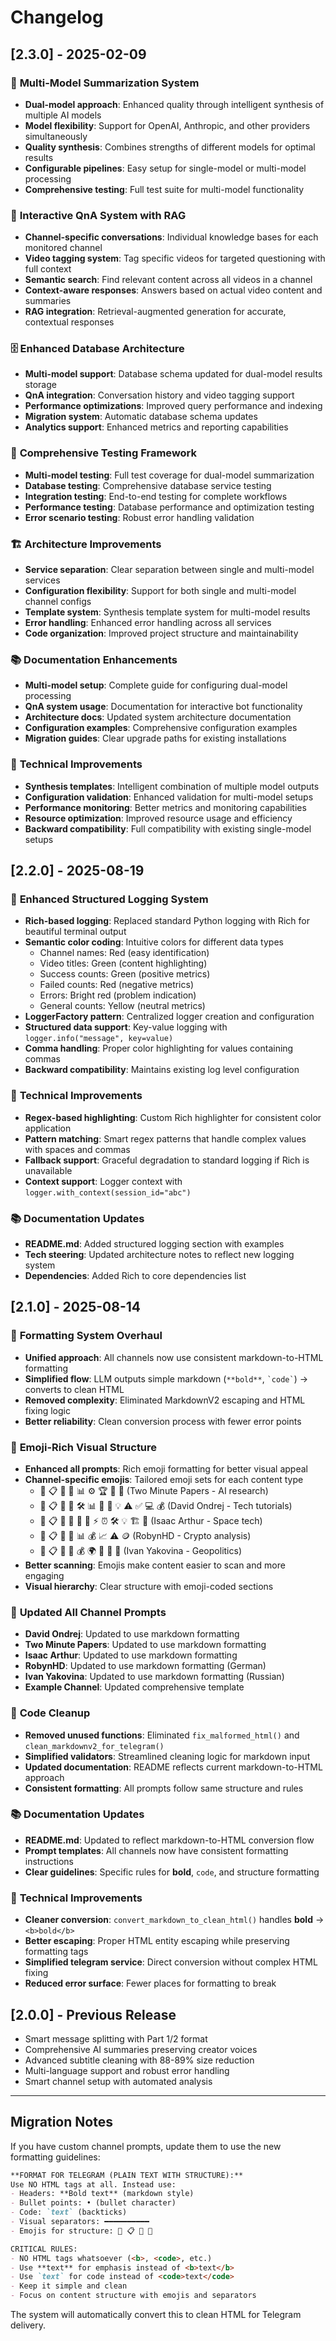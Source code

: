 # Changelog

## [2.3.0] - 2025-02-09

### 🤖 **Multi-Model Summarization System**
- **Dual-model approach**: Enhanced quality through intelligent synthesis of multiple AI models
- **Model flexibility**: Support for OpenAI, Anthropic, and other providers simultaneously
- **Quality synthesis**: Combines strengths of different models for optimal results
- **Configurable pipelines**: Easy setup for single-model or multi-model processing
- **Comprehensive testing**: Full test suite for multi-model functionality

### 💬 **Interactive QnA System with RAG**
- **Channel-specific conversations**: Individual knowledge bases for each monitored channel
- **Video tagging system**: Tag specific videos for targeted questioning with full context
- **Semantic search**: Find relevant content across all videos in a channel
- **Context-aware responses**: Answers based on actual video content and summaries
- **RAG integration**: Retrieval-augmented generation for accurate, contextual responses

### 🗄️ **Enhanced Database Architecture**
- **Multi-model support**: Database schema updated for dual-model results storage
- **QnA integration**: Conversation history and video tagging support
- **Performance optimizations**: Improved query performance and indexing
- **Migration system**: Automatic database schema updates
- **Analytics support**: Enhanced metrics and reporting capabilities

### 🧪 **Comprehensive Testing Framework**
- **Multi-model testing**: Full test coverage for dual-model summarization
- **Database testing**: Comprehensive database service testing
- **Integration testing**: End-to-end testing for complete workflows
- **Performance testing**: Database performance and optimization testing
- **Error scenario testing**: Robust error handling validation

### 🏗️ **Architecture Improvements**
- **Service separation**: Clear separation between single and multi-model services
- **Configuration flexibility**: Support for both single and multi-model channel configs
- **Template system**: Synthesis template system for multi-model results
- **Error handling**: Enhanced error handling across all services
- **Code organization**: Improved project structure and maintainability

### 📚 **Documentation Enhancements**
- **Multi-model setup**: Complete guide for configuring dual-model processing
- **QnA system usage**: Documentation for interactive bot functionality
- **Architecture docs**: Updated system architecture documentation
- **Configuration examples**: Comprehensive configuration examples
- **Migration guides**: Clear upgrade paths for existing installations

### 🔧 **Technical Improvements**
- **Synthesis templates**: Intelligent combination of multiple model outputs
- **Configuration validation**: Enhanced validation for multi-model setups
- **Performance monitoring**: Better metrics and monitoring capabilities
- **Resource optimization**: Improved resource usage and efficiency
- **Backward compatibility**: Full compatibility with existing single-model setups

## [2.2.0] - 2025-08-19

### 🎨 **Enhanced Structured Logging System**
- **Rich-based logging**: Replaced standard Python logging with Rich for beautiful terminal output
- **Semantic color coding**: Intuitive colors for different data types
  - Channel names: Red (easy identification)
  - Video titles: Green (content highlighting)
  - Success counts: Green (positive metrics)
  - Failed counts: Red (negative metrics)
  - Errors: Bright red (problem indication)
  - General counts: Yellow (neutral metrics)
- **LoggerFactory pattern**: Centralized logger creation and configuration
- **Structured data support**: Key-value logging with `logger.info("message", key=value)`
- **Comma handling**: Proper color highlighting for values containing commas
- **Backward compatibility**: Maintains existing log level configuration

### 🔧 **Technical Improvements**
- **Regex-based highlighting**: Custom Rich highlighter for consistent color application
- **Pattern matching**: Smart regex patterns that handle complex values with spaces and commas
- **Fallback support**: Graceful degradation to standard logging if Rich is unavailable
- **Context support**: Logger context with `logger.with_context(session_id="abc")`

### 📚 **Documentation Updates**
- **README.md**: Added structured logging section with examples
- **Tech steering**: Updated architecture notes to reflect new logging system
- **Dependencies**: Added Rich to core dependencies list

## [2.1.0] - 2025-08-14

### 🎯 **Formatting System Overhaul**
- **Unified approach**: All channels now use consistent markdown-to-HTML formatting
- **Simplified flow**: LLM outputs simple markdown (`**bold**`, `` `code` ``) → converts to clean HTML
- **Removed complexity**: Eliminated MarkdownV2 escaping and HTML fixing logic
- **Better reliability**: Clean conversion process with fewer error points

### 🎨 **Emoji-Rich Visual Structure**
- **Enhanced all prompts**: Rich emoji formatting for better visual appeal
- **Channel-specific emojis**: Tailored emoji sets for each content type
  - 🎯 📋 🔸 🔢 📊 ⚙️ 🏆 🤖 📄 (Two Minute Papers - AI research)
  - 🎯 📋 🔸 🔢 🛠️ 📊 🔄 💼 💡 ⚠️ ✅ 💻 💰 (David Ondrej - Tech tutorials)
  - 🎯 📋 🔸 🔢 🚀 📏 ⚡ ⏰ 🛠️ 💡 🏗️ 🌌 (Isaac Arthur - Space tech)
  - 🎯 📋 🔸 🔢 📊 💰 📈 ⚠️ 🪙 (RobynHD - Crypto analysis)
  - 🎯 📋 🔸 🔢 💰 🌍 📅 👤 📄 (Ivan Yakovina - Geopolitics)
- **Better scanning**: Emojis make content easier to scan and more engaging
- **Visual hierarchy**: Clear structure with emoji-coded sections

### 📝 **Updated All Channel Prompts**
- **David Ondrej**: Updated to use markdown formatting
- **Two Minute Papers**: Updated to use markdown formatting  
- **Isaac Arthur**: Updated to use markdown formatting
- **RobynHD**: Updated to use markdown formatting (German)
- **Ivan Yakovina**: Updated to use markdown formatting (Russian)
- **Example Channel**: Updated comprehensive template

### 🧹 **Code Cleanup**
- **Removed unused functions**: Eliminated `fix_malformed_html()` and `clean_markdownv2_for_telegram()`
- **Simplified validators**: Streamlined cleaning logic for markdown input
- **Updated documentation**: README reflects current markdown-to-HTML approach
- **Consistent formatting**: All prompts follow same structure and rules

### 📚 **Documentation Updates**
- **README.md**: Updated to reflect markdown-to-HTML conversion flow
- **Prompt templates**: All channels now have consistent formatting instructions
- **Clear guidelines**: Specific rules for **bold**, `code`, and structure formatting

### 🔧 **Technical Improvements**
- **Cleaner conversion**: `convert_markdown_to_clean_html()` handles **bold** → `<b>bold</b>`
- **Better escaping**: Proper HTML entity escaping while preserving formatting tags
- **Simplified telegram service**: Direct conversion without complex HTML fixing
- **Reduced error surface**: Fewer places for formatting to break

## [2.0.0] - Previous Release
- Smart message splitting with Part 1/2 format
- Comprehensive AI summaries preserving creator voices
- Advanced subtitle cleaning with 88-89% size reduction
- Multi-language support and robust error handling
- Smart channel setup with automated analysis

---

## Migration Notes

If you have custom channel prompts, update them to use the new formatting guidelines:

```markdown
**FORMAT FOR TELEGRAM (PLAIN TEXT WITH STRUCTURE):**
Use NO HTML tags at all. Instead use:
- Headers: **Bold text** (markdown style)
- Bullet points: • (bullet character)
- Code: `text` (backticks)
- Visual separators: ━━━━━━━━━━
- Emojis for structure: 🎯 📋 🔸 🔢

CRITICAL RULES:
- NO HTML tags whatsoever (<b>, <code>, etc.)
- Use **text** for emphasis instead of <b>text</b>
- Use `text` for code instead of <code>text</code>
- Keep it simple and clean
- Focus on content structure with emojis and separators
```

The system will automatically convert this to clean HTML for Telegram delivery.